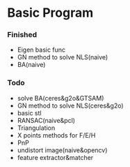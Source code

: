 # Basic Program

### Finished
- Eigen basic func
- GN method to solve NLS(naive)
- BA(naive)

### Todo
- solve BA(ceres&g2o&GTSAM)
- GN method to solve NLS(ceres&g2o)
- basic stl
- RANSAC(naive&pcl)
- Triangulation
- X points methods for F/E/H
- PnP
- undistort image(naive&opencv)
- feature extractor&matcher